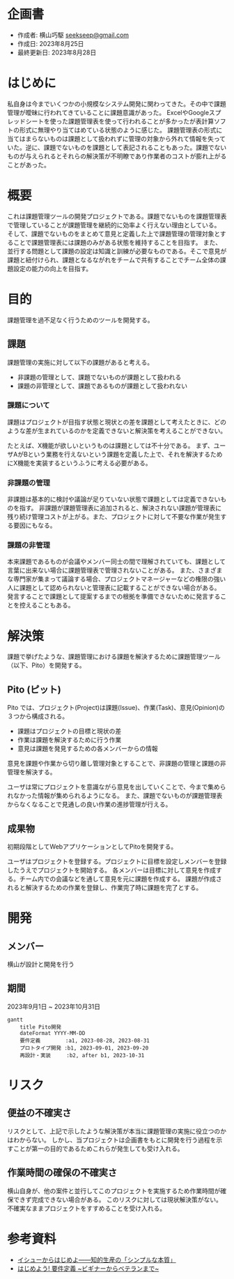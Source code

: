 # 企画書

- 作成者: 横山巧駆 <seekseep@gmail.com>
- 作成日: 2023年8月25日
- 最終更新日: 2023年8月28日

# はじめに

私自身は今までいくつかの小規模なシステム開発に関わってきた。その中で課題管理が曖昧に行われてきていることに課題意識があった。
ExcelやGoogleスプレッドシートを使った課題管理表を使って行われることが多かったが表計算ソフトの形式に無理やり当てはめている状態のように感じた。
課題管理表の形式に当てはまらないものは課題として扱われずに管理の対象から外れて情報を失っていた。逆に、課題でないものを課題として表記されることもあった。課題でないものが与えられるとそれらの解決策が不明瞭であり作業者のコストが膨れ上がることがあった。

# 概要

これは課題管理ツールの開発プロジェクトである。課題でないものを課題管理表で管理していることが課題管理を継続的に効率よく行えない理由としている。
そして、課題でないものをまとめて意見と定義した上で課題管理の管理対象とすることで課題管理表には課題のみがある状態を維持することを目指す。
また、並行する問題として課題の設定は知識と訓練が必要なものである。そこで意見が課題と紐付けられ、課題となるながれをチームで共有することでチーム全体の課題設定の能力の向上を目指す。

# 目的

課題管理を過不足なく行うためのツールを開発する。

## 課題

課題管理の実施に対して以下の課題があると考える。

- 非課題の管理として、課題でないものが課題として扱われる
- 課題の非管理として、課題であるものが課題として扱われない

### 課題について

課題はプロジェクトが目指す状態と現状との差を課題として考えたときに、どのような差が生まれているのかを定義できないと解決策を考えることができない。

たとえば、X機能が欲しいというものは課題としては不十分である。
まず、ユーザAがBという業務を行えないという課題を定義した上で、それを解決するためにX機能を実装するというふうに考える必要がある。

### 非課題の管理

非課題は基本的に検討や議論が足りていない状態で課題としては定義できないものを指す。
非課題が課題管理表に追加されると、解決されない課題が管理表に残り続け管理コストが上がる。また、プロジェクトに対して不要な作業が発生する要因にもなる。

### 課題の非管理

本来課題であるものが会議やメンバー同士の間で理解されていても、課題として言葉に出来ない場合に課題管理表で管理されないことがある。
また、さまざまな専門家が集まって議論する場合、プロジェクトマネージャーなどの権限の強い人に課題として認められないと管理表に記載することができない場合がある。
発言することで課題として提案するまでの根拠を準備できないために発言することを控えることもある。

# 解決策

課題で挙げたような、課題管理における課題を解決するために課題管理ツール（以下、Pito）を開発する。

## Pito (ピット)

Pito では、プロジェクト(Project)は課題(Issue)、作業(Task)、意見(Opinion)の３つから構成される。

- 課題はプロジェクトの目標と現状の差
- 作業は課題を解決するために行う作業
- 意見は課題を発見するための各メンバーからの情報

意見を課題や作業から切り離し管理対象とすることで、非課題の管理と課題の非管理を解決する。

ユーザは常にプロジェクトを意識ながら意見を出していくことで、今まで集められなかった情報が集められるようになる。
また、課題でないものが課題管理表からなくなることで見通しの良い作業の進捗管理が行える。

## 成果物

初期段階としてWebアプリケーションとしてPitoを開発する。

ユーザはプロジェクトを登録する。プロジェクトに目標を設定しメンバーを登録したうえでプロジェクトを開始する。
各メンバーは目標に対して意見を作成する。チーム内での会議などを通して意見を元に課題を作成する。
課題が作成されると解決するための作業を登録し、作業完了時に課題を完了とする。

# 開発

## メンバー

横山が設計と開発を行う

## 期間

2023年9月1日 ~ 2023年10月31日

```mermaid
gantt
    title Pito開発
    dateFormat YYYY-MM-DD
    要件定義        :a1, 2023-08-28, 2023-08-31
    プロトタイプ開発 :b1, 2023-09-01, 2023-09-20
    再設計・実装     :b2, after b1, 2023-10-31
```

# リスク

## 便益の不確実さ

リスクとして、上記で示したような解決策が本当に課題管理の実施に役立つのかはわからない。
しかし、当プロジェクトは企画書をもとに開発を行う過程を示すことが第一の目的であるためこれらが発生しても受け入れる。

## 作業時間の確保の不確実さ

横山自身が、他の案件と並行してこのプロジェクトを実施するため作業時間が確保できず完成できない場合がある。
このリスクに対しては現状解決策がない。不確実なままプロジェクトをすすめることを受け入れる。

# 参考資料

- [イシューからはじめよ――知的生産の「シンプルな本質」](https://www.amazon.co.jp/dp/B00MTL340G)
- [はじめよう! 要件定義 ~ビギナーからベテランまで~](https://www.amazon.co.jp/dp/4774172286)

